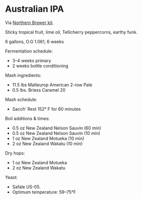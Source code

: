 # Australian IPA

Via [Northern Brewer kit][kit].

[kit]: http://www.northernbrewer.com/kiwi-express-all-grain-kit

Sticky tropical fruit, lime oil, Tellicherry peppercorns, earthy funk.

6 gallons, O.G 1.061, 6 weeks

Fermentation schedule:

* 3–4 weeks primary
* 2 weeks bottle conditioning

Mash ingredients:

* 11.5 lbs Malteurop American 2-row Pale
* 0.5 lbs. Briess Caramel 20

Mash schedule:

* Sacch' Rest 152° F for 60 minutes

Boil additions & times:

* 0.5 oz New Zealand Nelson Sauvin (60 min)
* 0.5 oz New Zealand Nelson Sauvin (10 min)
* 1 oz New Zealand Motueka (10 min)
* 2 oz New Zealand Wakatu (10 min)

Dry hops:

* 1 oz New Zealand Motueka
* 2 oz New Zealand Wakatu

Yeast:

* Safale US-05.
* Optimum temperature: 59–75°F
